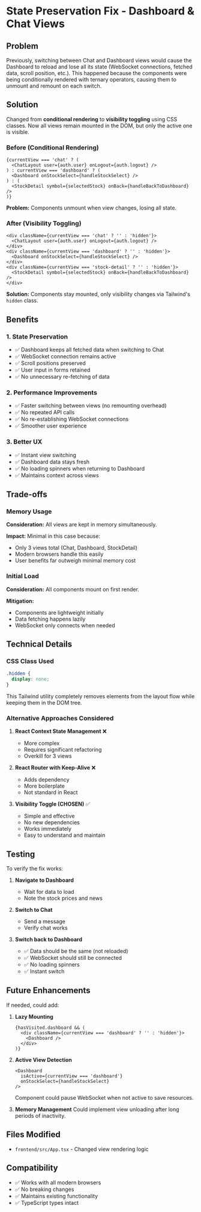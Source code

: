 # State Preservation Fix - Dashboard & Chat Views

## Problem
Previously, switching between Chat and Dashboard views would cause the Dashboard to reload and lose all its state (WebSocket connections, fetched data, scroll position, etc.). This happened because the components were being conditionally rendered with ternary operators, causing them to unmount and remount on each switch.

## Solution
Changed from **conditional rendering** to **visibility toggling** using CSS classes. Now all views remain mounted in the DOM, but only the active one is visible.

### Before (Conditional Rendering)
```tsx
{currentView === 'chat' ? (
  <ChatLayout user={auth.user} onLogout={auth.logout} />
) : currentView === 'dashboard' ? (
  <Dashboard onStockSelect={handleStockSelect} />
) : (
  <StockDetail symbol={selectedStock} onBack={handleBackToDashboard} />
)}
```

**Problem:** Components unmount when view changes, losing all state.

### After (Visibility Toggling)
```tsx
<div className={currentView === 'chat' ? '' : 'hidden'}>
  <ChatLayout user={auth.user} onLogout={auth.logout} />
</div>
<div className={currentView === 'dashboard' ? '' : 'hidden'}>
  <Dashboard onStockSelect={handleStockSelect} />
</div>
<div className={currentView === 'stock-detail' ? '' : 'hidden'}>
  <StockDetail symbol={selectedStock} onBack={handleBackToDashboard} />
</div>
```

**Solution:** Components stay mounted, only visibility changes via Tailwind's `hidden` class.

## Benefits

### 1. **State Preservation**
- ✅ Dashboard keeps all fetched data when switching to Chat
- ✅ WebSocket connection remains active
- ✅ Scroll positions preserved
- ✅ User input in forms retained
- ✅ No unnecessary re-fetching of data

### 2. **Performance Improvements**
- ✅ Faster switching between views (no remounting overhead)
- ✅ No repeated API calls
- ✅ No re-establishing WebSocket connections
- ✅ Smoother user experience

### 3. **Better UX**
- ✅ Instant view switching
- ✅ Dashboard data stays fresh
- ✅ No loading spinners when returning to Dashboard
- ✅ Maintains context across views

## Trade-offs

### Memory Usage
**Consideration:** All views are kept in memory simultaneously.

**Impact:** Minimal in this case because:
- Only 3 views total (Chat, Dashboard, StockDetail)
- Modern browsers handle this easily
- User benefits far outweigh minimal memory cost

### Initial Load
**Consideration:** All components mount on first render.

**Mitigation:** 
- Components are lightweight initially
- Data fetching happens lazily
- WebSocket only connects when needed

## Technical Details

### CSS Class Used
```css
.hidden {
  display: none;
}
```

This Tailwind utility completely removes elements from the layout flow while keeping them in the DOM tree.

### Alternative Approaches Considered

1. **React Context State Management** ❌
   - More complex
   - Requires significant refactoring
   - Overkill for 3 views

2. **React Router with Keep-Alive** ❌
   - Adds dependency
   - More boilerplate
   - Not standard in React

3. **Visibility Toggle (CHOSEN)** ✅
   - Simple and effective
   - No new dependencies
   - Works immediately
   - Easy to understand and maintain

## Testing

To verify the fix works:

1. **Navigate to Dashboard**
   - Wait for data to load
   - Note the stock prices and news

2. **Switch to Chat**
   - Send a message
   - Verify chat works

3. **Switch back to Dashboard**
   - ✅ Data should be the same (not reloaded)
   - ✅ WebSocket should still be connected
   - ✅ No loading spinners
   - ✅ Instant switch

## Future Enhancements

If needed, could add:

1. **Lazy Mounting**
   ```tsx
   {hasVisited.dashboard && (
     <div className={currentView === 'dashboard' ? '' : 'hidden'}>
       <Dashboard />
     </div>
   )}
   ```

2. **Active View Detection**
   ```tsx
   <Dashboard 
     isActive={currentView === 'dashboard'}
     onStockSelect={handleStockSelect}
   />
   ```
   Component could pause WebSocket when not active to save resources.

3. **Memory Management**
   Could implement view unloading after long periods of inactivity.

## Files Modified

- `frontend/src/App.tsx` - Changed view rendering logic

## Compatibility

- ✅ Works with all modern browsers
- ✅ No breaking changes
- ✅ Maintains existing functionality
- ✅ TypeScript types intact
